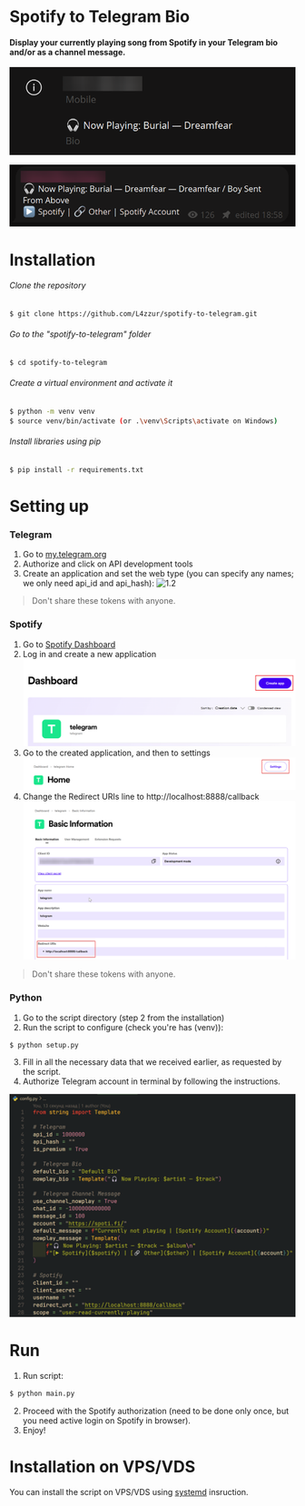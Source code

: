 # Spotify to Telegram Bio

#### Display your currently playing song from Spotify in your Telegram bio and/or as a channel message.
![1.1.1](img/1.1.png)

![1.1.2](img/1.2.png)

# Installation
###### Clone the repository
```bash
$ git clone https://github.com/L4zzur/spotify-to-telegram.git
```

###### Go to the "spotify-to-telegram" folder
```bash
$ cd spotify-to-telegram
```

###### Create a virtual environment and activate it
```bash
$ python -m venv venv
$ source venv/bin/activate (or .\venv\Scripts\activate on Windows)
```

###### Install libraries using pip
```bash
$ pip install -r requirements.txt
```

# Setting up
### Telegram
1. Go to [my.telegram.org](https://my.telegram.org/)
2. Authorize and click on API development tools
3. Create an application and set the web type (you can specify any names; we only need api_id and api_hash):
![1.2](img/2.png)
> Don't share these tokens with anyone.

### Spotify
1. Go to [Spotify Dashboard](https://developer.spotify.com/dashboard/)
2. Log in and create a new application 
![1.3](img/3.png)
3. Go to the created application, and then to settings
![1.4](img/4.png)
1. Change the Redirect URIs line to http://localhost:8888/callback
![1.5](img/5.png)
> Don't share these tokens with anyone.

### Python
1. Go to the script directory (step 2 from the installation)
2. Run the script to configure (check you're has (venv)):
```bash
$ python setup.py
```
3. Fill in all the necessary data that we received earlier, as requested by the script.
4. Authorize Telegram account in terminal by following the instructions.

![1.6](img/6.png)

# Run
1. Run script:
```bash
$ python main.py
```
2. Proceed with the Spotify authorization (need to be done only once, but you need active login on Spotify in browser).
3. Enjoy!

# Installation on VPS/VDS
You can install the script on VPS/VDS using [systemd](systemd/README.md) insruction.
